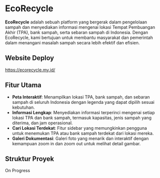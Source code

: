 # EcoRecycle

**EcoRecycle** adalah sebuah platform yang bergerak dalam pengelolaan sampah dan menyediakan informasi mengenai lokasi Tempat Pembuangan Akhir (TPA), bank sampah, serta sebaran sampah di Indonesia. Dengan EcoRecycle, kami bertujuan untuk membantu masyarakat dan pemerintah dalam menangani masalah sampah secara lebih efektif dan efisien.

## Website Deploy
https://ecorecycle.my.id/

## Fitur Utama

- **Peta Interaktif**: Menampilkan lokasi TPA, bank sampah, dan sebaran sampah di seluruh Indonesia dengan legenda yang dapat dipilih sesuai kebutuhan.
- **Informasi Lengkap**: Menyediakan informasi terperinci mengenai setiap lokasi TPA dan bank sampah, termasuk kapasitas, jenis sampah yang diterima, dan jam operasional.
- **Cari Lokasi Terdekat**: Fitur sidebar yang memungkinkan pengguna untuk menemukan TPA atau bank sampah terdekat dari lokasi mereka.
- **Galeri Dokumentasi**: Galeri foto yang menarik dan interaktif dengan kemampuan zoom in dan zoom out untuk melihat detail gambar.

## Struktur Proyek
On Progress

